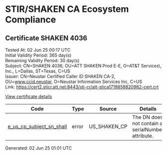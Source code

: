 # STIR/SHAKEN CA Ecosystem Compliance

## Certificate SHAKEN 4036

Tested At: 02 Jun 25 00:17 UTC\
Initial Validity Period: 365 day(s)\
Remaining Validity Period: 30 day(s)\
Subject: CN=SHAKEN 4036, OU=ATT SHAKEN Prod E-E, O=AT&T Services\\, Inc., L=Dallas, ST=Texas, C=US\
Issuer: CN=Neustar Certified Caller ID SHAKEN CA-2, OU=www.ccid.neustar, O=Neustar Information Services Inc, C=US\
Link: https://cert2.sticr.att.net:8443/sti-cr/att-stica1719858820982-cert.crt

[View certificate details](https://x509.io/?cert=MIIDRjCCAu2gAwIBAgIUUu6WrEiLZM59BcfqcHTH%2BbbdmdowCgYIKoZIzj0EAwIwgYUxCzAJBgNVBAYTAlVTMSkwJwYDVQQKDCBOZXVzdGFyIEluZm9ybWF0aW9uIFNlcnZpY2VzIEluYzEZMBcGA1UECwwQd3d3LmNjaWQubmV1c3RhcjEwMC4GA1UEAwwnTmV1c3RhciBDZXJ0aWZpZWQgQ2FsbGVyIElEIFNIQUtFTiBDQS0yMB4XDTI0MDcwMTE3NTgwMloXDTI1MDcwMTE3NTgwMlowgYAxCzAJBgNVBAYTAlVTMQ4wDAYDVQQIDAVUZXhhczEPMA0GA1UEBwwGRGFsbGFzMRwwGgYDVQQKDBNBVCZUIFNlcnZpY2VzLCBJbmMuMRwwGgYDVQQLDBNBVFQgU0hBS0VOIFByb2QgRS1FMRQwEgYDVQQDDAtTSEFLRU4gNDAzNjBZMBMGByqGSM49AgEGCCqGSM49AwEHA0IABN0XHvu6YPoP802U41r44A4v0HCEhG9i4hqOV%2B5AstaYIeTTmCxYvzwXtzHyfWbm90HrylX7JqAEeomjKcQLes%2BjggE8MIIBODAWBggrBgEFBQcBGgQKMAigBhYENDAzNjAMBgNVHRMBAf8EAjAAMB8GA1UdIwQYMBaAFIJOFf%2F%2Bn2pnUeTIl8dtdMP8ZUV4MBcGA1UdIAQQMA4wDAYKYIZIAYb%2FCQEBAzCBpgYDVR0fBIGeMIGbMIGYoDqgOIY2aHR0cHM6Ly9hdXRoZW50aWNhdGUtYXBpLmljb25lY3Rpdi5jb20vZG93bmxvYWQvdjEvY3JsolqkWDBWMRQwEgYDVQQHDAtCcmlkZ2V3YXRlcjELMAkGA1UECAwCTkoxEzARBgNVBAMMClNUSS1QQSBDUkwxCzAJBgNVBAYTAlVTMQ8wDQYDVQQKDAZTVEktUEEwHQYDVR0OBBYEFDEAOEzdEL8e9irpeGxXQffaH3%2FDMA4GA1UdDwEB%2FwQEAwIHgDAKBggqhkjOPQQDAgNHADBEAiAB1GWvYjLLXGydDFObl5gPqCs7H79geVIxMfYlPA%2BXqAIgKFiFDQbTBi0vP6AidKX0Igp7TTYHZZo23WGWOTMf2zE%3D)

| Code | Type | Source | Details |
|------|------|--------|---------|
| [e_us_cp_subject_sn_shall](../../ISSUES/e_us_cp_subject_sn_shall/README.md) | error | US_SHAKEN_CP | The DN does not contain a serialNumber attribute. |


Generated: 02 Jun 25 01:01 UTC